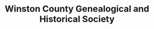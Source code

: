 ---
layout: repo
title: "Winston County Genealogical and Historical Society"
id: 23521
permalink: repos/23521/
---